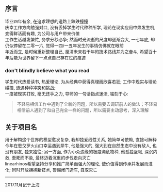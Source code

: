 ## 序言
毕业四年有余, 在追求理想的道路上跌跌撞撞<br>
庆幸工作方向勉强对口, 没有丢掉学生时代种种所学, 理论在现实应用中焕发生机, 变得鲜活而有趣, 为公司与用户带来价值<br>
工作生活越发繁忙, 务求分秒必争; 然而时光流逝的尺度却逐渐变大, 一七年底, 却仍似停留在二零一六, 觉得一四/一五年发生的事情仿佛就在眼前<br>
年近而立, 是时候重新整理自己, 厘清未来若干年的技术路线并为之奋斗, 希望百十年后能为世界留下一点点自己存在过的痕迹

### don't blindly believe what you read
学生时代热爱读书, 热爱理论, 为从经典中获得真理而欣喜若狂; 工作中现实与理论碰撞, 遭遇种种冲突和挑战;<br>
一度被现实打败, 毫无还手之力, 导师的一句话指点迷津, 铭刻于心:
> 不轻易相信工作中遇到了全新的问题，所以需要去调研前人的做法；不轻易相信前人遇到了和自己完全一样的问题，所以需要主动思考，深入理解

## 关于项目名
用于解构这个世界的模型愈发复杂, 我却独爱线性关系, 她简单可依赖, 直接可解释<br>
今年在恩戈罗火山口幸运遇到犀牛, 他是强大的, 强大到在自然生态中没有敌人, 也没有朋友, 独来独往; 另一方面, 作为小众边缘的极度濒危物种, 他孤独坚韧, 深沉内敛, 至死而不渝, 最终迈着沉重的步伐走向灭亡<br>
linearhinos希望坚持分享和推广简单而强大的理论, 使价值得到传承并发展而进化; 同时开放拥抱新技术, 警惕闭门造车, 自取灭亡


[comment]: <> (## 目录)
[comment]: <> (- 预估建模)
[comment]: <> (- 约束优化)
[comment]: <> (- 自然语言处理)
[comment]: <> (- 常规算法)
[comment]: <> (- 其他)


---
2017.11月记于上海
